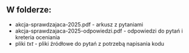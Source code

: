 ## W folderze:
- akcja-sprawdzajaca-2025.pdf - arkusz z pytaniami
- akcja-sprawdzajaca-2025-odpowiedzi.pdf - odpowiedzi do pytań i kreteria oceniania
- pliki *txt* - pliki źródłowe do pytań z potrzebą napisania kodu
